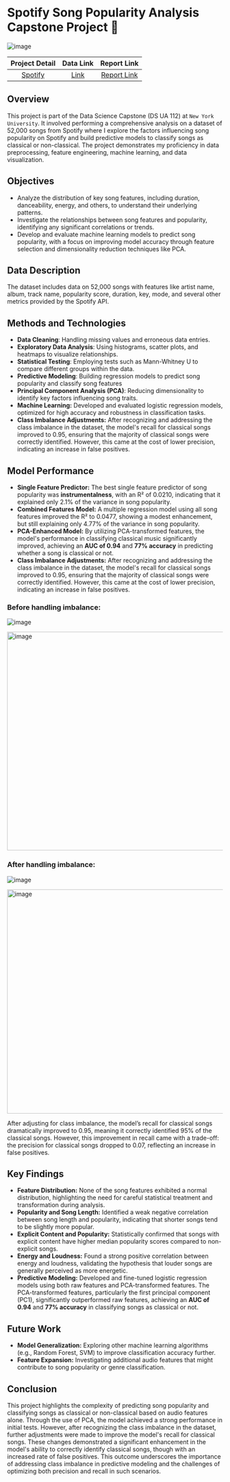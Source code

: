# Spotify Song Popularity Analysis Capstone Project 🎵
![image](https://github.com/J-hjr/Jerry_Huang_DS_Project_Portfolio/assets/158063353/e6eb6969-973a-40ef-9c4d-d1c342bbd22a)

| Project Detail | Data Link | Report Link |
|:---------------:|:---------:|:---------:|
| [Spotify](https://github.com/J-hjr/Jerry_Huang_DS_Project_Portfolio/tree/main/Spotify) | [Link](https://drive.google.com/drive/folders/1fTegCMoLUX1kmEcOu6uF1shaHXY8ZbeZ) | [Report Link](https://drive.google.com/drive/folders/1iqr5GBJ63totAOcuIC9Fm7XpxEzZ0Azy)

## Overview
This project is part of the Data Science Capstone (DS UA 112) at `New York University`. It involved performing a comprehensive analysis on a dataset of 52,000 songs from Spotify where I explore the factors influencing song popularity on Spotify and build predictive models to classify songs as classical or non-classical. The project demonstrates my proficiency in data preprocessing, feature engineering, machine learning, and data visualization.

## Objectives
- Analyze the distribution of key song features, including duration, danceability, energy, and others, to understand their underlying patterns.
- Investigate the relationships between song features and popularity, identifying any significant correlations or trends.
- Develop and evaluate machine learning models to predict song popularity, with a focus on improving model accuracy through feature selection and dimensionality reduction techniques like PCA.


## Data Description
The dataset includes data on 52,000 songs with features like artist name, album, track name, popularity score, duration, key, mode, and several other metrics provided by the Spotify API.

## Methods and Technologies
- **Data Cleaning**: Handling missing values and erroneous data entries.
- **Exploratory Data Analysis**: Using histograms, scatter plots, and heatmaps to visualize relationships.
- **Statistical Testing**: Employing tests such as Mann-Whitney U to compare different groups within the data.
- **Predictive Modeling**: Building regression models to predict song popularity and classify song features
- **Principal Component Analysis (PCA)**: Reducing dimensionality to identify key factors influencing song traits.
- **Machine Learning:** Developed and evaluated logistic regression models, optimized for high accuracy and robustness in classification tasks.
- **Class Imbalance Adjustments:** After recognizing and addressing the class imbalance in the dataset, the model's recall for classical songs improved to 0.95, ensuring that the majority of classical songs were correctly identified. However, this came at the cost of lower precision, indicating an increase in false positives.

## Model Performance
- **Single Feature Predictor:** The best single feature predictor of song popularity was **instrumentalness**, with an R² of 0.0210, indicating that it explained only 2.1% of the variance in song popularity.
- **Combined Features Model:** A multiple regression model using all song features improved the R² to 0.0477, showing a modest enhancement, but still explaining only 4.77% of the variance in song popularity.
- **PCA-Enhanced Model:** By utilizing PCA-transformed features, the model's performance in classifying classical music significantly improved, achieving an **AUC of 0.94** and **77% accuracy** in predicting whether a song is classical or not.
- **Class Imbalance Adjustments:** After recognizing and addressing the class imbalance in the dataset, the model's recall for classical songs improved to 0.95, ensuring that the majority of classical songs were correctly identified. However, this came at the cost of lower precision, indicating an increase in false positives.

### Before handling imbalance:  
![image](https://github.com/user-attachments/assets/1b9f8aa8-b977-4b8a-b7ce-d7eee541fa39)

<img width="509" alt="image" src="https://github.com/user-attachments/assets/f2e407f0-a43c-4594-af81-3b8cb79de04f">

### After handling imbalance:  
![image](https://github.com/user-attachments/assets/ec0be6cb-c8d9-4e5e-b916-1a8bfeb8ac4b)

<img width="522" alt="image" src="https://github.com/user-attachments/assets/eaf39d14-a38a-469e-b7d1-1a7145d47d94">

After adjusting for class imbalance, the model’s recall for classical songs dramatically improved to 0.95, meaning it correctly identified 95% of the classical songs. However, this improvement in recall came with a trade-off: the precision for classical songs dropped to 0.07, reflecting an increase in false positives.


## Key Findings
- **Feature Distribution:** None of the song features exhibited a normal distribution, highlighting the need for careful statistical treatment and transformation during analysis.
- **Popularity and Song Length:** Identified a weak negative correlation between song length and popularity, indicating that shorter songs tend to be slightly more popular.
- **Explicit Content and Popularity:** Statistically confirmed that songs with explicit content have higher median popularity scores compared to non-explicit songs.
- **Energy and Loudness:** Found a strong positive correlation between energy and loudness, validating the hypothesis that louder songs are generally perceived as more energetic.
- **Predictive Modeling:** Developed and fine-tuned logistic regression models using both raw features and PCA-transformed features. The PCA-transformed features, particularly the first principal component (PC1), significantly outperformed raw features, achieving an **AUC of 0.94** and **77% accuracy** in classifying songs as classical or not. 

## Future Work
- **Model Generalization:** Exploring other machine learning algorithms (e.g., Random Forest, SVM) to improve classification accuracy further.
- **Feature Expansion:** Investigating additional audio features that might contribute to song popularity or genre classification.

## Conclusion
This project highlights the complexity of predicting song popularity and classifying songs as classical or non-classical based on audio features alone. Through the use of PCA, the model achieved a strong performance in initial tests. However, after recognizing the class imbalance in the dataset, further adjustments were made to improve the model's recall for classical songs. These changes demonstrated a significant enhancement in the model's ability to correctly identify classical songs, though with an increased rate of false positives. This outcome underscores the importance of addressing class imbalance in predictive modeling and the challenges of optimizing both precision and recall in such scenarios.
